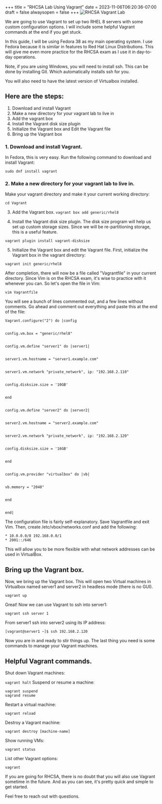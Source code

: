 +++
title = "RHCSA Lab Using Vagrant"
date = 2023-11-06T06:20:36-07:00
draft = false
alwaysopen = false
+++ 
![RHCSA Vagrant Lab](/images/vagrantmultivmdeployment.jpg?width=600px)

We are going to use Vagrant to set up two RHEL 8 servers with some custom configuration options. I will include some helpful Vagrant commands at the end if you get stuck.

In this guide, I will be using Fedora 38 as my main operating system. I use Fedora because it is similar in features to Red Hat Linux Distributions. This will give me even more practice for the RHCSA exam as I use it in day-to-day operations.

Note, if you are using Windows, you will need to install ssh. This can be done by installing Git. Which automatically installs ssh for you.

You will also need to have the latest version of Virtualbox installed.

## Here are the steps:
1. Download and install Vagrant
2. Make a new directory for your vagrant lab to live in
3. Add the vagrant box
4. Install the Vagrant disk size plugin
5. Initialize the Vagrant box and Edit the Vagrant file
6. Bring up the Vagrant box

### 1. Download and install Vagrant.
In Fedora, this is very easy. Run the following command to download and install Vagrant:

`sudo dnf install vagrant`

### 2. Make a new directory for your vagrant lab to live in.
Make your vagrant directory and make it your current working directory:

```mkdir Vagrant
cd Vagrant
```

3. Add the Vagrant box.
`vagrant box add generic/rhel8`

4. Install the Vagrant disk size plugin.
The disk size program will help us set up custom storage sizes. Since we will be re-partitioning storage, this is a useful feature.

`vagrant plugin install vagrant-disksize`

5. Initialize the Vagrant box and edit the Vagrant file.
First, initialize the Vagrant box in the vagrant directory:

`vagrant init generic/rhel8`

After completion, there will now be a file called "Vagrantfile" in your current directory. Since Vim is on the RHCSA exam, it's wise to practice with it whenever you can. So let's open the file in Vim:

`vim Vagrantfile`

You will see a bunch of lines commented out, and a few lines without comments. Go ahead and comment out everything and paste this at the end of the file:

```
Vagrant.configure("2") do |config


config.vm.box = "generic/rhel8"


config.vm.define "server1" do |server1|


server1.vm.hostname = "server1.example.com"


server1.vm.network "private_network", ip: "192.168.2.110"


config.disksize.size = '10GB'


end


config.vm.define "server2" do |server2|


server2.vm.hostname = "server2.example.com"


server2.vm.network "private_network", ip: "192.168.2.120"


config.disksize.size = '16GB'


end


config.vm.provider "virtualbox" do |vb|


vb.memory = "2048"


end


end|
```

The configuration file is fairly self-explanatory. Save Vagrantfile and exit Vim. Then, create /etc/vbox/networks.conf and add the following:

```
* 10.0.0.0/8 192.168.0.0/1
* 2001::/646
```

This will allow you to be more flexible with what network addresses can be used in VirtualBox.

## Bring up the Vagrant box.
Now, we bring up the Vagrant box. This will open two Virtual machines in Virtualbox named server1 and server2 in headless mode (there is no GUI).

`vagrant up`

Great! Now we can use Vagrant to ssh into server1:

`vagrant ssh server 1`

From server1 ssh into server2 using its IP address:

`[vagrant@server1 ~]$ ssh 192.168.2.120`

Now you are in and ready to stir things up. The last thing you need is some commands to manage your Vagrant machines.

## Helpful Vagrant commands.
Shut down Vagrant machines:

`vagrant halt`
Suspend or resume a machine:

```
vagrant suspend
vagrand resume
```

Restart a virtual machine:

`vagrant reload`

Destroy a Vagrant machine:

`vagrant destroy [machine-name]`

Show running VMs:

`vagrant status`

List other Vagrant options:

`vagrant`

If you are going for RHCSA, there is no doubt that you will also use Vagrant sometime in the future. And as you can see, it's pretty quick and simple to get started.

Feel free to reach out with questions.